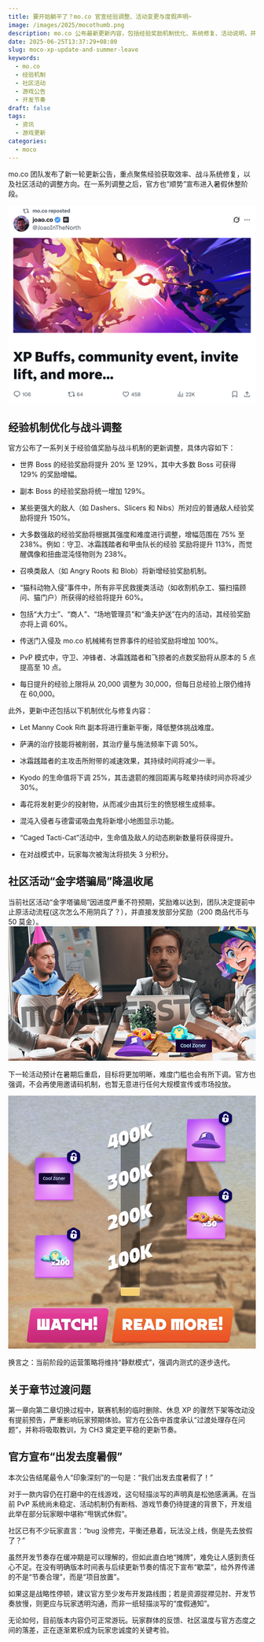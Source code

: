 ```yaml
---
title: 要开始躺平了？mo.co 官宣经验调整、活动变更与度假声明~
image: /images/2025/mocothumb.png
description: mo.co 公布最新更新内容，包括经验奖励机制优化、系统修复、活动说明，并宣布正式开始暑期休整。
date: 2025-06-25T13:37:29+08:00
slug: moco-xp-update-and-summer-leave
keywords:
  - mo.co
  - 经验机制
  - 社区活动
  - 游戏公告
  - 开发节奏
draft: false
tags:
  - 资讯
  - 游戏更新
categories:
  - moco
---
```


  

mo.co 团队发布了新一轮更新公告，重点聚焦经验获取效率、战斗系统修复，以及社区活动的调整方向。在一系列调整之后，官方也“顺势”宣布进入暑假休整阶段。

![](index-1750830984352.png)

  

## 经验机制优化与战斗调整

  

官方公布了一系列关于经验值奖励与战斗机制的更新调整，具体内容如下：

- 世界 Boss 的经验奖励将提升 20% 至 129%，其中大多数 Boss 可获得 129% 的奖励增幅。
    
- 副本 Boss 的经验奖励将统一增加 129%。
    
- 某些更强大的敌人（如 Dashers、Slicers 和 Nibs）所对应的普通敌人经验奖励将提升 150%。
    
- 大多数强敌的经验奖励将根据其强度和难度进行调整，增幅范围在 75% 至 238%。例如：守卫、冰霜践踏者和甲虫队长的经验 奖励将提升 113%，而觉醒偶像和扭曲混沌怪物则为 238%。
    
- 召唤类敌人（如 Angry Roots 和 Blob）将新增经验奖励机制。
    
- “猫科动物入侵”事件中，所有非平民救援类活动（如收割机杂工、猫扫描顾问、猫门户）所获得的经验将提升 60%。
    
- 包括“大力士”、“商人”、“场地管理员”和“渔夫护送”在内的活动，其经验奖励亦将上调 60%。
    
- 传送门入侵及 mo.co 机械稀有世界事件的经验奖励将增加 100%。
    
- PvP 模式中，守卫、冲锋者、冰霜践踏者和飞掠者的点数奖励将从原本的 5 点提高至 10 点。
    
- 每日提升的经验上限将从 20,000 调整为 30,000，但每日总经验上限仍维持在 60,000。
    

  

此外，更新中还包括以下机制优化与修复内容：

- Let Manny Cook Rift 副本将进行重新平衡，降低整体挑战难度。
    
- 萨满的治疗技能将被削弱，其治疗量与施法频率下调 50%。
    
- 冰霜践踏者的主攻击所附带的减速效果，其持续时间将减少一半。
    
- Kyodo 的生命值将下调 25%，其击退箭的推回距离与眩晕持续时间亦将减少 30%。
    
- 毒花将发射更少的投射物，从而减少由其衍生的愤怒根生成频率。
    
- 混沌入侵者与德雷诺吸血鬼将新增小地图显示功能。
    
- “Caged Tacti-Cat”活动中，生命值及敌人的动态刷新数量将获得提升。
    
- 在对战模式中，玩家每次被淘汰将损失 3 分积分。

  

## 社区活动“金字塔骗局”降温收尾

  

当前社区活动“金字塔骗局”因进度严重不符预期，奖励难以达到，团队决定提前中止原活动流程(这次怎么不用阴兵了？），并直接发放部分奖励（200 商品代币与 50 莫金）。
![](index-1750830926651.png)

  

下一轮活动预计在暑期后重启，目标将更加明晰，难度门槛也会有所下调。官方也强调，不会再使用邀请码机制，也暂无意进行任何大规模宣传或市场投放。

  ![](index-1750830931773.png)

换言之：当前阶段的运营策略将维持“静默模式”，强调内测式的逐步迭代。

  

## 关于章节过渡问题

  

第一章向第二章切换过程中，联赛机制的临时删除、休息 XP 的骤然下架等改动没有提前预告，严重影响玩家预期体验。官方在公告中首度承认“过渡处理存在问题”，并称将吸取教训，为 CH3 奠定更平稳的更新节奏。

  

## 官方宣布“出发去度暑假”

  

本次公告结尾最令人“印象深刻”的一句是：“我们出发去度暑假了！”

  

对于一款内容仍在打磨中的在线游戏，这句轻描淡写的声明真是松弛感满满。在当前 PvP 系统尚未稳定、活动机制仍有断档、游戏节奏仍待提速的背景下，开发组此举在部分玩家眼中堪称“甩锅式休假”。

  

社区已有不少玩家直言：“bug 没修完，平衡还悬着，玩法没上线，倒是先去放假了？”

  

虽然开发节奏存在缓冲期是可以理解的，但如此直白地“摊牌”，难免让人感到责任心不足。在没有明确版本时间表与后续更新节奏的情况下宣布“歇菜”，给外界传递的不是“节奏合理”，而是“项目放置”。

  

如果这是战略性停顿，建议官方至少发布开发路线图；若是资源捉襟见肘、开发节奏放慢，则更应与玩家透明沟通，而非一纸轻描淡写的“度假通知”。

  

无论如何，目前版本内容仍可正常游玩。玩家群体的反馈、社区温度与官方态度之间的落差，正在逐渐累积成为玩家忠诚度的关键考验。